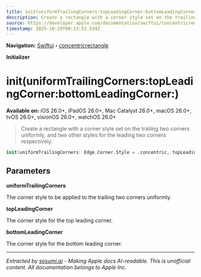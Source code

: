 ```yaml
---
title: init(uniformTrailingCorners:topLeadingCorner:bottomLeadingCorner:)
description: Create a rectangle with a corner style set on the trailing two corners uniformly, and two other styles for the leading two corners respectively.
source: https://developer.apple.com/documentation/swiftui/concentricrectangle/init(uniformtrailingcorners:topleadingcorner:bottomleadingcorner:)
timestamp: 2025-10-29T00:13:52.534Z
---
```


**Navigation:** [Swiftui](/documentation/swiftui) › [concentricrectangle](/documentation/swiftui/concentricrectangle)

**Initializer**

# init(uniformTrailingCorners:topLeadingCorner:bottomLeadingCorner:)

**Available on:** iOS 26.0+, iPadOS 26.0+, Mac Catalyst 26.0+, macOS 26.0+, tvOS 26.0+, visionOS 26.0+, watchOS 26.0+

> Create a rectangle with a corner style set on the trailing two corners uniformly, and two other styles for the leading two corners respectively.

```swift
init(uniformTrailingCorners: Edge.Corner.Style = .concentric, topLeadingCorner: Edge.Corner.Style = .concentric, bottomLeadingCorner: Edge.Corner.Style = .concentric)
```

## Parameters

**uniformTrailingCorners**

The corner style to be applied to the trailing two corners uniformly.



**topLeadingCorner**

The corner style for the top leading corner.



**bottomLeadingCorner**

The corner style for the bottom leading corner.

---

*Extracted by [sosumi.ai](https://sosumi.ai) - Making Apple docs AI-readable.*
*This is unofficial content. All documentation belongs to Apple Inc.*
